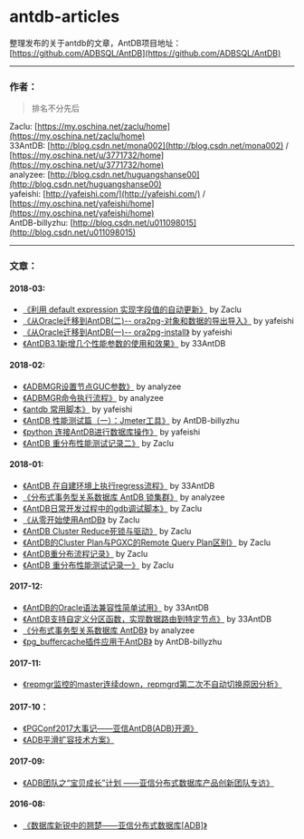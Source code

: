 # antdb-articles
整理发布的关于antdb的文章，AntDB项目地址：[https://github.com/ADBSQL/AntDB](https://github.com/ADBSQL/AntDB)

-------
### 作者：
> 排名不分先后    

Zaclu: [https://my.oschina.net/zaclu/home](https://my.oschina.net/zaclu/home)     
33AntDB: [http://blog.csdn.net/mona002](http://blog.csdn.net/mona002)  / [https://my.oschina.net/u/3771732/home](https://my.oschina.net/u/3771732/home)  
analyzee: [http://blog.csdn.net/huguangshanse00](http://blog.csdn.net/huguangshanse00)    
yafeishi: [http://yafeishi.com/](http://yafeishi.com/) /  [https://my.oschina.net/yafeishi/home](https://my.oschina.net/yafeishi/home)    
AntDB-billyzhu: [http://blog.csdn.net/u011098015](http://blog.csdn.net/u011098015)    

-------
### 文章：

#### 2018-03:

* [《利用 default expression 实现字段值的自动更新》](https://my.oschina.net/zaclu/blog/1630402) by Zaclu
* [《从Oracle迁移到AntDB(二)-- ora2pg-对象和数据的导出导入》](https://yafeishi.com/archives/ora2pg-export-import.html) by yafeishi
* [《从Oracle迁移到AntDB(一)-- ora2pg-install》](https://yafeishi.com/archives/ora2pgisntall.html) by yafeishi
* [《AntDB3.1新增几个性能参数的使用和效果》](https://my.oschina.net/u/3771732/blog/1627271) by 33AntDB

#### 2018-02:

* [《ADBMGR设置节点GUC参数》](http://blog.csdn.net/huguangshanse00/article/details/79402925) by analyzee
* [《ADBMGR命令执行流程》](http://blog.csdn.net/huguangshanse00/article/details/79402809) by analyzee
* [《antdb 常用脚本》](https://yafeishi.com/archives/antdbscripts.html) by yafeishi
* [《AntDB 性能测试篇（一）：Jmeter工具》](http://blog.csdn.net/u011098015/article/details/79280582) by AntDB-billyzhu
* [《python 连接AntDB进行数据库操作》](https://yafeishi.com/archives/pythonconnectantdb.html) by yafeishi
* [《AntDB 重分布性能测试记录二》](https://my.oschina.net/zaclu/blog/1616923) by Zaclu

#### 2018-01:

* [《AntDB 在自建环境上执行regress流程》](http://blog.csdn.net/mona002/article/details/78982711) by 33AntDB
* [《分布式事务型关系数据库 AntDB 锁集群》](http://blog.csdn.net/huguangshanse00/article/details/78948199) by analyzee
* [《AntDB日常开发过程中的gdb调试脚本》](https://my.oschina.net/zaclu/blog/1609138) by Zaclu
* [《从零开始使用AntDB》](https://my.oschina.net/zaclu/blog/1611588) by Zaclu
* [《AntDB Cluster Reduce死锁与驱动》](https://my.oschina.net/zaclu/blog/1612917) by Zaclu
* [《AntDB的Cluster Plan与PGXC的Remote Query Plan区别》](https://my.oschina.net/zaclu/blog/1613502) by Zaclu
* [《AntDB重分布流程记录》](https://my.oschina.net/zaclu/blog/1615531) by  Zaclu
* [《AntDB 重分布性能测试记录一》](https://my.oschina.net/zaclu/blog/1616368) by Zaclu

#### 2017-12:

*  [《AntDB的Oracle语法兼容性简单试用》](http://blog.csdn.net/mona002/article/details/78832633) by 33AntDB
*  [《AntDB支持自定义分区函数，实现数据路由到特定节点》](http://blog.csdn.net/mona002/article/details/78892212) by 33AntDB
*  [《分布式事务型关系数据库 AntDB》](http://blog.csdn.net/huguangshanse00/article/details/78805075) by analyzee
*  [《pg_buffercache插件应用于AntDB》](http://blog.csdn.net/u011098015/article/details/78930603) by AntDB-billyzhu

#### 2017-11:

* [《repmgr监控的master连续down，repmgrd第二次不自动切换原因分析》](https://mp.weixin.qq.com/s?__biz=MzAxNTczNTM5Mw==&mid=2247483788&idx=1&sn=3af4ddae806138695b489ace17c493b7&chksm=9bfece82ac89479481d02bcea065f294e4184093bac593b9fda93dcb187ce7fd311295b300b2&scene=38#wechat_redirect)

#### 2017-10：

* [《PGConf2017大事记——亚信AntDB(ADB)开源》](https://mp.weixin.qq.com/s?__biz=MzAxNTczNTM5Mw==&mid=2247483774&idx=1&sn=383f3cbb3954fccfcb23b1e5d637d9f4&chksm=9bfece70ac894766278ed551f85c20edf843ad58f5db6f15b30dc8fb145dedba31da6798d76f&scene=38#wechat_redirect)
* [《ADB平滑扩容技术方案》](https://mp.weixin.qq.com/s?__biz=MzAxNTczNTM5Mw==&mid=2247483759&idx=1&sn=54254bd107beff8886c3397ad6ba174c&chksm=9bfece61ac89477730ef92f1f510e7afdea3cee9a2b79548dc4d8bde452f62d8910d53d2e117&scene=38#wechat_redirect)

#### 2017-09:

* [《ADB团队之“宝贝成长”计划 ——亚信分布式数据库产品创新团队专访》](https://mp.weixin.qq.com/s?__biz=MzAxNTczNTM5Mw==&mid=2247483733&idx=1&sn=00dc04d28c473524721079e00cab0dc9&chksm=9bfece5bac89474d893eecaa1cd6a5fc9bd7b040d14eb11da8ea1cf7e27a7422ca4e3320b755&scene=38#wechat_redirect)

#### 2016-08:

* [《数据库新锐中的翘楚——亚信分布式数据库[ADB]》](https://mp.weixin.qq.com/s?__biz=MzAxNTczNTM5Mw==&mid=2247483688&idx=1&sn=67f9e23be517795497517d464ec1064d&scene=38#wechat_redirect)


